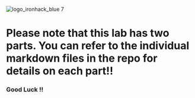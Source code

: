 ![logo_ironhack_blue 7](https://user-images.githubusercontent.com/23629340/40541063-a07a0a8a-601a-11e8-91b5-2f13e4e6b441.png)

# Please note that this lab has two parts. You can refer to the individual markdown files in the repo for details on each part!! 

### Good Luck !! 
